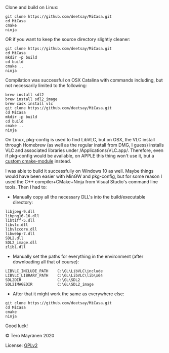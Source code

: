 ﻿Clone and build on Linux:

```
git clone https://github.com/deetsay/MiCasa.git
cd MiCasa
cmake
ninja
```

OR if you want to keep the source directory slightly cleaner:

```
git clone https://github.com/deetsay/MiCasa.git
cd MiCasa
mkdir -p build
cd build
cmake ..
ninja
```

Compilation was successful on OSX Catalina with commands including, but not
necessarily limited to the following:

```
brew install sdl2
brew install sdl2_image
brew cask install vlc
git clone https://github.com/deetsay/MiCasa.git
cd MiCasa
mkdir -p build
cd build
cmake ..
ninja
```

On Linux, pkg-config is used to find LibVLC, but on OSX, the VLC install through Homebrew (as well as
the regular install from DMG, I guess) installs VLC and associated libraries under /Applications/VLC.app/.
Therefore, even if pkg-config would be available, on APPLE this thing won't use it, but a
[custom cmake-module](https://github.com/deetsay/MiCasa/blob/master/cmake/FindLIBVLC.cmake) instead.

I was able to build it successfully on Windows 10 as well. Maybe things would have been easier with
MinGW and pkg-config, but for some reason I used the C++ compiler+CMake+Ninja from Visual Studio's
command line tools. Then I had to:

* Manually copy all the necessary DLL's into the build/executable directory:

```
libjpeg-9.dll
libpng16-16.dll
libtiff-5.dll
libvlc.dll
libvlccore.dll
libwebp-7.dll
SDL2.dll
SDL2_image.dll
zlib1.dll
```

* Manually set the paths for everything in the environment (after downloading all that of course):

```
LIBVLC_INCLUDE_PATH    C:\GL\LibVLC\include
LIBVLC_LIBRARY_PATH    C:\GL\LibVLC\lib\x64
SDL2DIR                C:\GL\SDL2
SDL2IMAGEDIR           C:\GL\SDL2_image
```

* After that it might work the same as everywhere else:

```
git clone https://github.com/deetsay/MiCasa.git
cd MiCasa
cmake
ninja
```

Good luck!

&copy; Tero Mäyränen 2020

License: [GPLv2](https://github.com/deetsay/MiCasa/blob/master/LICENSE)
